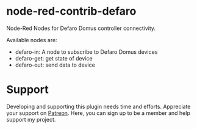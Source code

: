 # node-red-contrib-defaro
Node-Red Nodes for Defaro Domus controller connectivity.

Available nodes are:
* defaro-in: A node to subscribe to Defaro Domus devices
* defaro-get: get state of device
* defaro-out: send data to device

# Support
Developing and supporting this plugin needs time and efforts. Appreciate your support on [Patreon](https://www.patreon.com/user?u=24406897). Here, you can sign up to be a member and help support my project.
